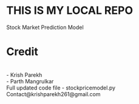 # THIS IS MY LOCAL REPO
Stock Market Prediction Model
<br>
# Credit 
<br>
- Krish Parekh
<br>
- Parth Mangrulkar
<br>
Full updated code file - stockpricemodel.py
<br>
Contact@krishparekh261@gmail.com
